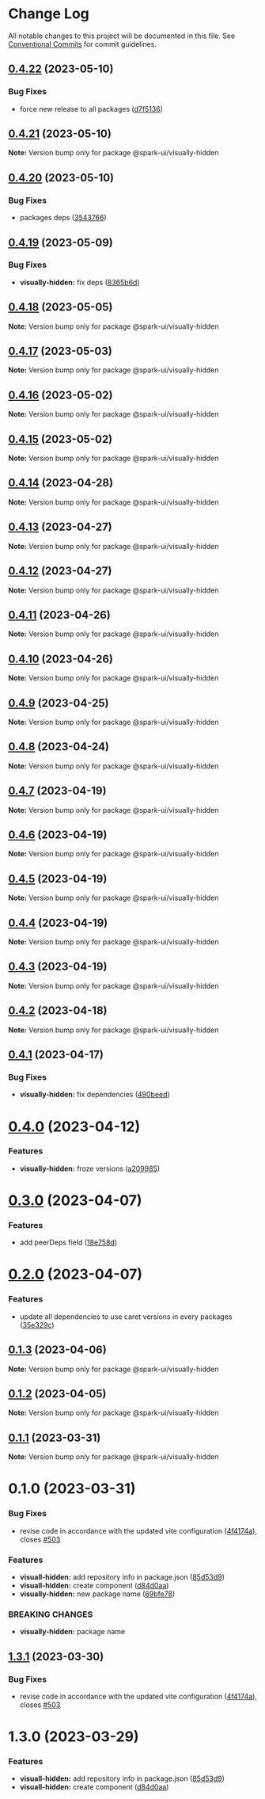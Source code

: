 # Change Log

All notable changes to this project will be documented in this file.
See [Conventional Commits](https://conventionalcommits.org) for commit guidelines.

## [0.4.22](https://github.com/adevinta/spark/compare/@spark-ui/visually-hidden@0.4.21...@spark-ui/visually-hidden@0.4.22) (2023-05-10)

### Bug Fixes

- force new release to all packages ([d7f5136](https://github.com/adevinta/spark/commit/d7f513698cf48dd9c102fafaeb336096818c6b2b))

## [0.4.21](https://github.com/adevinta/spark/compare/@spark-ui/visually-hidden@0.4.20...@spark-ui/visually-hidden@0.4.21) (2023-05-10)

**Note:** Version bump only for package @spark-ui/visually-hidden

## [0.4.20](https://github.com/adevinta/spark/compare/@spark-ui/visually-hidden@0.4.19...@spark-ui/visually-hidden@0.4.20) (2023-05-10)

### Bug Fixes

- packages deps ([3543766](https://github.com/adevinta/spark/commit/354376668ebb773d8efa553ce7f5ef1ecad42416))

## [0.4.19](https://github.com/adevinta/spark/compare/@spark-ui/visually-hidden@0.4.18...@spark-ui/visually-hidden@0.4.19) (2023-05-09)

### Bug Fixes

- **visually-hidden:** fix deps ([8365b6d](https://github.com/adevinta/spark/commit/8365b6ddb9a970a9449ca6ddbbe3e5e21995f63f))

## [0.4.18](https://github.com/adevinta/spark/compare/@spark-ui/visually-hidden@0.4.17...@spark-ui/visually-hidden@0.4.18) (2023-05-05)

**Note:** Version bump only for package @spark-ui/visually-hidden

## [0.4.17](https://github.com/adevinta/spark/compare/@spark-ui/visually-hidden@0.4.16...@spark-ui/visually-hidden@0.4.17) (2023-05-03)

**Note:** Version bump only for package @spark-ui/visually-hidden

## [0.4.16](https://github.com/adevinta/spark/compare/@spark-ui/visually-hidden@0.4.15...@spark-ui/visually-hidden@0.4.16) (2023-05-02)

**Note:** Version bump only for package @spark-ui/visually-hidden

## [0.4.15](https://github.com/adevinta/spark/compare/@spark-ui/visually-hidden@0.4.14...@spark-ui/visually-hidden@0.4.15) (2023-05-02)

**Note:** Version bump only for package @spark-ui/visually-hidden

## [0.4.14](https://github.com/adevinta/spark/compare/@spark-ui/visually-hidden@0.4.13...@spark-ui/visually-hidden@0.4.14) (2023-04-28)

**Note:** Version bump only for package @spark-ui/visually-hidden

## [0.4.13](https://github.com/adevinta/spark/compare/@spark-ui/visually-hidden@0.4.12...@spark-ui/visually-hidden@0.4.13) (2023-04-27)

**Note:** Version bump only for package @spark-ui/visually-hidden

## [0.4.12](https://github.com/adevinta/spark/compare/@spark-ui/visually-hidden@0.4.11...@spark-ui/visually-hidden@0.4.12) (2023-04-27)

**Note:** Version bump only for package @spark-ui/visually-hidden

## [0.4.11](https://github.com/adevinta/spark/compare/@spark-ui/visually-hidden@0.4.10...@spark-ui/visually-hidden@0.4.11) (2023-04-26)

**Note:** Version bump only for package @spark-ui/visually-hidden

## [0.4.10](https://github.com/adevinta/spark/compare/@spark-ui/visually-hidden@0.4.9...@spark-ui/visually-hidden@0.4.10) (2023-04-26)

**Note:** Version bump only for package @spark-ui/visually-hidden

## [0.4.9](https://github.com/adevinta/spark/compare/@spark-ui/visually-hidden@0.4.8...@spark-ui/visually-hidden@0.4.9) (2023-04-25)

**Note:** Version bump only for package @spark-ui/visually-hidden

## [0.4.8](https://github.com/adevinta/spark/compare/@spark-ui/visually-hidden@0.4.7...@spark-ui/visually-hidden@0.4.8) (2023-04-24)

**Note:** Version bump only for package @spark-ui/visually-hidden

## [0.4.7](https://github.com/adevinta/spark/compare/@spark-ui/visually-hidden@0.4.6...@spark-ui/visually-hidden@0.4.7) (2023-04-19)

**Note:** Version bump only for package @spark-ui/visually-hidden

## [0.4.6](https://github.com/adevinta/spark/compare/@spark-ui/visually-hidden@0.4.5...@spark-ui/visually-hidden@0.4.6) (2023-04-19)

**Note:** Version bump only for package @spark-ui/visually-hidden

## [0.4.5](https://github.com/adevinta/spark/compare/@spark-ui/visually-hidden@0.4.4...@spark-ui/visually-hidden@0.4.5) (2023-04-19)

**Note:** Version bump only for package @spark-ui/visually-hidden

## [0.4.4](https://github.com/adevinta/spark/compare/@spark-ui/visually-hidden@0.4.3...@spark-ui/visually-hidden@0.4.4) (2023-04-19)

**Note:** Version bump only for package @spark-ui/visually-hidden

## [0.4.3](https://github.com/adevinta/spark/compare/@spark-ui/visually-hidden@0.4.2...@spark-ui/visually-hidden@0.4.3) (2023-04-19)

**Note:** Version bump only for package @spark-ui/visually-hidden

## [0.4.2](https://github.com/adevinta/spark/compare/@spark-ui/visually-hidden@0.4.1...@spark-ui/visually-hidden@0.4.2) (2023-04-18)

**Note:** Version bump only for package @spark-ui/visually-hidden

## [0.4.1](https://github.com/adevinta/spark/compare/@spark-ui/visually-hidden@0.4.0...@spark-ui/visually-hidden@0.4.1) (2023-04-17)

### Bug Fixes

- **visually-hidden:** fix dependencies ([490beed](https://github.com/adevinta/spark/commit/490beed0676cd54572452e10cba9a5e399ae8e35))

# [0.4.0](https://github.com/adevinta/spark/compare/@spark-ui/visually-hidden@0.3.0...@spark-ui/visually-hidden@0.4.0) (2023-04-12)

### Features

- **visually-hidden:** froze versions ([a209985](https://github.com/adevinta/spark/commit/a209985c0a3506e34c7f57888d8fda09452be0b2))

# [0.3.0](https://github.com/adevinta/spark/compare/@spark-ui/visually-hidden@0.2.0...@spark-ui/visually-hidden@0.3.0) (2023-04-07)

### Features

- add peerDeps field ([18e758d](https://github.com/adevinta/spark/commit/18e758d4796389711040fed1c9b738270c505abf))

# [0.2.0](https://github.com/adevinta/spark/compare/@spark-ui/visually-hidden@0.1.3...@spark-ui/visually-hidden@0.2.0) (2023-04-07)

### Features

- update all dependencies to use caret versions in every packages ([35e329c](https://github.com/adevinta/spark/commit/35e329c39bdc661f477d22e770d82e72d7f93a75))

## [0.1.3](https://github.com/adevinta/spark/compare/@spark-ui/visually-hidden@0.1.2...@spark-ui/visually-hidden@0.1.3) (2023-04-06)

**Note:** Version bump only for package @spark-ui/visually-hidden

## [0.1.2](https://github.com/adevinta/spark/compare/@spark-ui/visually-hidden@0.1.1...@spark-ui/visually-hidden@0.1.2) (2023-04-05)

**Note:** Version bump only for package @spark-ui/visually-hidden

## [0.1.1](https://github.com/adevinta/spark/compare/@spark-ui/visually-hidden@0.1.0...@spark-ui/visually-hidden@0.1.1) (2023-03-31)

**Note:** Version bump only for package @spark-ui/visually-hidden

# 0.1.0 (2023-03-31)

### Bug Fixes

- revise code in accordance with the updated vite configuration ([4f4174a](https://github.com/adevinta/spark/commit/4f4174a0ef8df71f28af5c77acf0c5f7c7837e58)), closes [#503](https://github.com/adevinta/spark/issues/503)

### Features

- **visuall-hidden:** add repository info in package.json ([85d53d9](https://github.com/adevinta/spark/commit/85d53d9cddf95548096470d028fa8db8f4699236))
- **visuall-hidden:** create component ([d84d0aa](https://github.com/adevinta/spark/commit/d84d0aa71e09bee0a5806a3dd6e37b6a9fa608e9))
- **visually-hidden:** new package name ([69bfe78](https://github.com/adevinta/spark/commit/69bfe78e443b7a1bff1d1820f9f522daa23e3eb0))

### BREAKING CHANGES

- **visually-hidden:** package name

## [1.3.1](https://github.com/adevinta/spark/compare/@spark-ui/visuall-hidden@1.3.0...@spark-ui/visuall-hidden@1.3.1) (2023-03-30)

### Bug Fixes

- revise code in accordance with the updated vite configuration ([4f4174a](https://github.com/adevinta/spark/commit/4f4174a0ef8df71f28af5c77acf0c5f7c7837e58)), closes [#503](https://github.com/adevinta/spark/issues/503)

# 1.3.0 (2023-03-29)

### Features

- **visuall-hidden:** add repository info in package.json ([85d53d9](https://github.com/adevinta/spark/commit/85d53d9cddf95548096470d028fa8db8f4699236))
- **visuall-hidden:** create component ([d84d0aa](https://github.com/adevinta/spark/commit/d84d0aa71e09bee0a5806a3dd6e37b6a9fa608e9))
